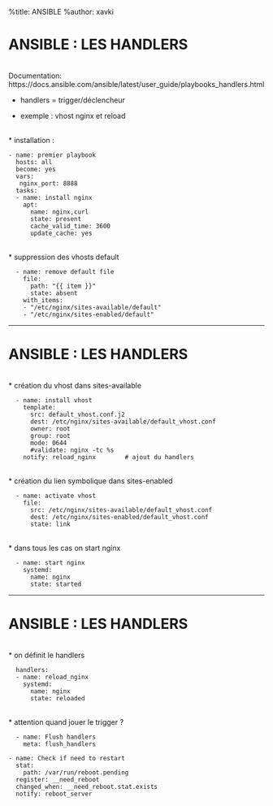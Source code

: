 %title: ANSIBLE
%author: xavki


# ANSIBLE : LES HANDLERS


<br>
Documentation: https://docs.ansible.com/ansible/latest/user_guide/playbooks_handlers.html


* handlers = trigger/déclencheur

* exemple : vhost nginx et reload

<br>
* installation :

```
- name: premier playbook
  hosts: all
  become: yes
  vars: 
   nginx_port: 8888
  tasks:
  - name: install nginx
    apt:
      name: nginx,curl
      state: present
      cache_valid_time: 3600
      update_cache: yes
```

<br>
* suppression des vhosts default

```
  - name: remove default file
    file:
      path: "{{ item }}"
      state: absent
    with_items:
    - "/etc/nginx/sites-available/default"
    - "/etc/nginx/sites-enabled/default"
```

--------------------------------------------------------------------------------------------------------------

# ANSIBLE : LES HANDLERS


<br>
*  création du vhost dans sites-available

```
  - name: install vhost
    template:
      src: default_vhost.conf.j2
      dest: /etc/nginx/sites-available/default_vhost.conf
      owner: root
      group: root
      mode: 0644
      #validate: nginx -tc %s
    notify: reload_nginx 		# ajout du handlers
```

<br>
* création du lien symbolique dans sites-enabled

```
  - name: activate vhost
    file:
      src: /etc/nginx/sites-available/default_vhost.conf
      dest: /etc/nginx/sites-enabled/default_vhost.conf
      state: link
```

<br>
* dans tous les cas on start nginx 

```
  - name: start nginx
    systemd:
      name: nginx
      state: started
```

--------------------------------------------------------------------------------------------------------------

# ANSIBLE : LES HANDLERS


<br>
* on définit le handlers

```
  handlers:
  - name: reload_nginx
    systemd:
      name: nginx
      state: reloaded
```

<br>
* attention quand jouer le trigger ?

```
  - name: Flush handlers
    meta: flush_handlers
```

```
- name: Check if need to restart
  stat: 
    path: /var/run/reboot.pending
  register: __need_reboot
  changed_when: __need_reboot.stat.exists
  notify: reboot_server
```
